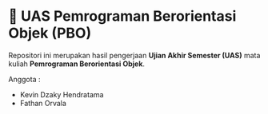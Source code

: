 # 🧾 UAS Pemrograman Berorientasi Objek (PBO)

Repositori ini merupakan hasil pengerjaan **Ujian Akhir Semester (UAS)** mata kuliah **Pemrograman Berorientasi Objek**.

Anggota :
- Kevin Dzaky Hendratama
- Fathan Orvala